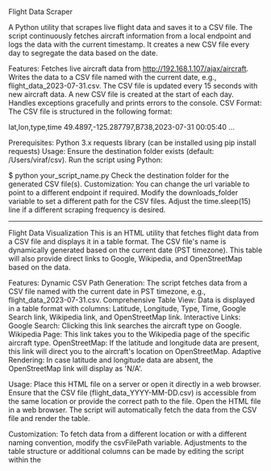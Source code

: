 Flight Data Scraper

A Python utility that scrapes live flight data and saves it to a CSV file. The script continuously fetches aircraft information from a local endpoint and logs the data with the current timestamp. It creates a new CSV file every day to segregate the data based on the date.

Features:
Fetches live aircraft data from http://192.168.1.107/ajax/aircraft.
Writes the data to a CSV file named with the current date, e.g., flight_data_2023-07-31.csv.
The CSV file is updated every 15 seconds with new aircraft data.
A new CSV file is created at the start of each day.
Handles exceptions gracefully and prints errors to the console.
CSV Format:
The CSV file is structured in the following format:


lat,lon,type,time
49.4897,-125.287797,B738,2023-07-31 00:05:40
...

Prerequisites:
Python 3.x
requests library (can be installed using pip install requests)
Usage:
Ensure the destination folder exists (default: /Users/viraf/csv).
Run the script using Python:

$ python your_script_name.py
Check the destination folder for the generated CSV file(s).
Customization:
You can change the url variable to point to a different endpoint if required.
Modify the downloads_folder variable to set a different path for the CSV files.
Adjust the time.sleep(15) line if a different scraping frequency is desired.


-----------------------------------------------------------------------------------------------------------------------------------


Flight Data Visualization
This is an HTML utility that fetches flight data from a CSV file and displays it in a table format. The CSV file's name is dynamically generated based on the current date (PST timezone). This table will also provide direct links to Google, Wikipedia, and OpenStreetMap based on the data.

Features:
Dynamic CSV Path Generation: The script fetches data from a CSV file named with the current date in PST timezone, e.g., flight_data_2023-07-31.csv.
Comprehensive Table View: Data is displayed in a table format with columns: Latitude, Longitude, Type, Time, Google Search link, Wikipedia link, and OpenStreetMap link.
Interactive Links:
Google Search: Clicking this link searches the aircraft type on Google.
Wikipedia Page: This link takes you to the Wikipedia page of the specific aircraft type.
OpenStreetMap: If the latitude and longitude data are present, this link will direct you to the aircraft's location on OpenStreetMap.
Adaptive Rendering: In case latitude and longitude data are absent, the OpenStreetMap link will display as 'N/A'.

Usage:
Place this HTML file on a server or open it directly in a web browser.
Ensure that the CSV file (flight_data_YYYY-MM-DD.csv) is accessible from the same location or provide the correct path to the file.
Open the HTML file in a web browser. The script will automatically fetch the data from the CSV file and render the table.

Customization:
To fetch data from a different location or with a different naming convention, modify the csvFilePath variable.
Adjustments to the table structure or additional columns can be made by editing the script within the <script> tags.

Dependencies:
The utility assumes that the CSV file exists and is named based on the date in PST timezone.
No external libraries or frameworks are required, as this utility uses vanilla JavaScript.
